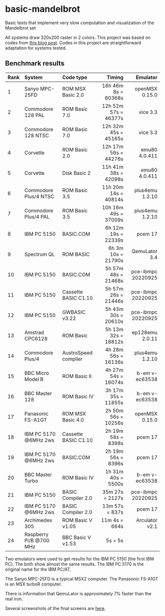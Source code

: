 # basic-mandelbrot
Basic texts that implement very slow computation and visualization of the Mandelbrot set

All systems draw 320x200 raster in 2 colors.  This project was based on codes from [this blog post](http://cbmandelbrot.blogspot.com/).  Codes in this project are straightforward adaptation for systems tested.

## Benchmark results

Rank|System                 |Code type           |              Timing|          Emulator
:---|:----------------------|:-------------------|-------------------:|-----------------:
 1  |Sanyo MPC-25FD         |ROM MSX Basic 2.0   |16h 46m  8s = 60368s|    openMSX 0.15.0 
 2  |Commodore 128 PAL      |ROM Basic 7.0       |12h 52m 57s = 46377s|          vice 3.3
 3  |Commodore 128 NTSC     |ROM Basic 7.0       |12h 32m 45s = 45165s|          vice 3.3
 4  |Corvette               |ROM Basic 2.0       |12h 17m 56s = 44276s|     emu80 4.0.411
 5  |Corvette               |Disk Basic 2        |11h 41m 38s = 42098s|     emu80 4.0.411
 6  |Commodore Plus/4 NTSC  |ROM Basic 3.5       |11h 20m 14s = 40814s|   plus4emu 1.2.10
 7  |Commodore Plus/4 PAL   |ROM Basic 3.5       |10h 16m 49s = 37009s|   plus4emu 1.2.10
 8  |IBM PC 5150            |BASIC.COM           | 6h 12m 19s = 22339s|           pcem 17
 9  |Spectrum QL            |ROM BASIC           | 6h  3m 10s = 21790s|     QemuLator 3.4
10  |IBM PC 5150            |BASIC.COM           | 5h 57m 48s = 21468s|pce-ibmpc 20220925
11  |IBM PC 5150            |Cassette BASIC C1.10| 5h 57m 26s = 21446s|pce-ibmpc 20220925
12  |IBM PC 5150            |GWBASIC v3.22       | 5h 43m 30s = 20610s|pce-ibmpc 20220925
13  |Amstrad CPC6128        |ROM Basic           | 5h 13m 32s = 18812s|   ep128emu 2.0.11
14  |Commodore Plus/4       |AustroSpeed compiler| 4h 28m 56s = 16136s|   plus4emu 1.2.10
15  |BBC Micro Model B      |ROM Basic II        | 4h 27m 54s = 16074s|    b-em v-ec63538
16  |BBC Master 128         |ROM Basic IV        | 3h 17m 35s = 11855s|    b-em v-ec63538
17  |Panasonic FS-A1GT      |ROM MSX Basic 4.0   | 2h 50m 56s = 10256s|    openMSX 0.15.0
18  |IBM PC 5170 @6MHz 2ws  |Cassette BASIC C1.10| 2h 19m 58s =  8398s|           pcem 17
19  |IBM PC 5170 @6MHz 2ws  |BASIC.COM           | 2h 19m 56s =  8396s|           pcem 17
20  |BBC Master Turbo       |ROM Basic IV        | 1h 31m 40s =  5500s|    b-em v-ec63538
21  |IBM PC 5150            |BASIC Compiler 2.0  |    35m 27s =  2127s|pce-ibmpc 20220925
22  |IBM PC 5170 @6MHz 2ws  |BASIC Compiler 2.0  |    13m 57s =   837s|           pcem 17
23  |Archimedes 305         |ROM Basic V v1.05   |    11m  4s =   664s|    Arculator v2.1
24  |Raspberry Pi/B @700 MHz|BBC Basic V v1.53   |         5s =     5s|

Two emulators were used to get results for the IBM PC 5150 (the first IBM PC).  The both show almost the same results.  The IBM PC 5170 is the original name for the IBM PC/AT.

The Sanyo MPC-25FD is a typical MSX2 computer.  The Panasonic FS-A1GT is an MSX turboR computer.

There is information that QemuLator is approximately 7% faster than the real iron.

Several screenshots of the final screens are [here](https://litwr2.github.io/basic-mandelbrot/screenshots.html).

